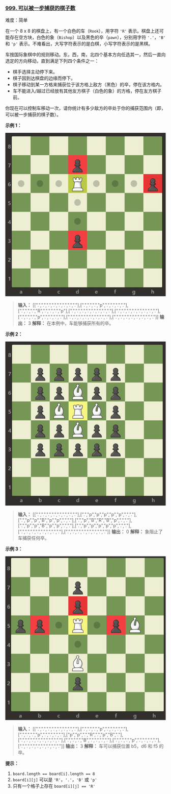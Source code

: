 ### [999\. 可以被一步捕获的棋子数](https://leetcode.cn/problems/available-captures-for-rook/)

难度：简单

在一个 8 x 8 的棋盘上，有一个白色的车（`Rook`），用字符 `'R'` 表示。棋盘上还可能存在空方块，白色的象（`Bishop`）以及黑色的卒（`pawn`），分别用字符 `'.'`，`'B'` 和 `'p'` 表示。不难看出，大写字符表示的是白棋，小写字符表示的是黑棋。

车按国际象棋中的规则移动。东，西，南，北四个基本方向任选其一，然后一直向选定的方向移动，直到满足下列四个条件之一：

- 棋手选择主动停下来。
- 棋子因到达棋盘的边缘而停下。
- 棋子移动到某一方格来捕获位于该方格上敌方（黑色）的卒，停在该方格内。
- 车不能进入/越过已经放有其他友方棋子（白色的象）的方格，停在友方棋子前。

你现在可以控制车移动一次，请你统计有多少敌方的卒处于你的捕获范围内（即，可以被一步捕获的棋子数）。

**示例 1：**

![](./assets/img/Question0999_01.png)

> **输入：** \[[".",".",".",".",".",".",".","."],[".",".",".","p",".",".",".","."],[".",".",".","R",".",".",".","p"],[".",".",".",".",".",".",".","."],[".",".",".",".",".",".",".","."],[".",".",".","p",".",".",".","."],[".",".",".",".",".",".",".","."],[".",".",".",".",".",".",".","."]]
> **输出：** 3
> **解释：**
> 在本例中，车能够捕获所有的卒。

**示例 2：**

![](./assets/img/Question0999_02.png)

> **输入：** \[[".",".",".",".",".",".",".","."],[".","p","p","p","p","p",".","."],[".","p","p","B","p","p",".","."],[".","p","B","R","B","p",".","."],[".","p","p","B","p","p",".","."],[".","p","p","p","p","p",".","."],[".",".",".",".",".",".",".","."],[".",".",".",".",".",".",".","."]]
> **输出：** 0
> **解释：**
> 象阻止了车捕获任何卒。

**示例 3：**

![](./assets/img/Question0999_03.png)

> **输入：** \[[".",".",".",".",".",".",".","."],[".",".",".","p",".",".",".","."],[".",".",".","p",".",".",".","."],["p","p",".","R",".","p","B","."],[".",".",".",".",".",".",".","."],[".",".",".","B",".",".",".","."],[".",".",".","p",".",".",".","."],[".",".",".",".",".",".",".","."]]
> **输出：** 3
> **解释：**
> 车可以捕获位置 b5，d6 和 f5 的卒。

**提示：**

1. `board.length == board[i].length == 8`
2. `board[i][j]` 可以是 `'R'`，`'.'`，`'B'` 或 `'p'`
3. 只有一个格子上存在 `board[i][j] == 'R'`
